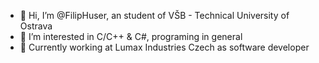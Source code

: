 - 👋 Hi, I’m @FilipHuser, an student of VŠB - Technical University of Ostrava
- 👀 I’m interested in C/C++ & C#, programing in general
- 🏣 Currently working at Lumax Industries Czech as software developer 

<!---
FilipHuser/FilipHuser is a ✨ special ✨ repository because its `README.md` (this file) appears on your GitHub profile.
You can click the Preview link to take a look at your changes.
--->
